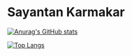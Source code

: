 # Sayantan Karmakar
[![Anurag's GitHub stats](https://github-readme-stats.vercel.app/api?username=sayantank&theme=nord&count_private=true&show_icons=true&custom_title=Stats)](https://github.com/anuraghazra/github-readme-stats)


[![Top Langs](https://github-readme-stats.vercel.app/api/top-langs/?username=sayantank&hide=jupyter%20notebook,scss,ruby,smarty,makefile&layout=compact&theme=nord&langs_count=10)](https://github.com/anuraghazra/github-readme-stats)
